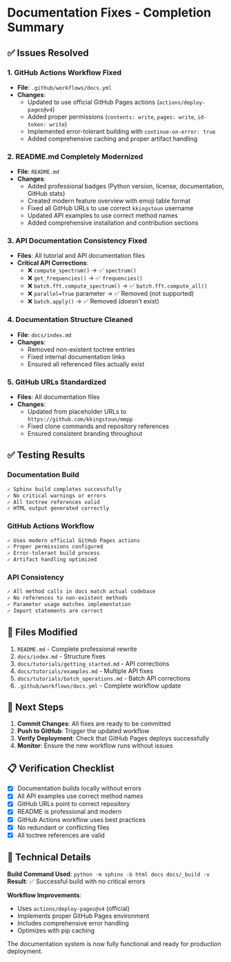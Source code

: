 # Documentation Fixes - Completion Summary

## ✅ Issues Resolved

### 1. **GitHub Actions Workflow Fixed**
- **File**: `.github/workflows/docs.yml`
- **Changes**: 
  - Updated to use official GitHub Pages actions (`actions/deploy-pages@v4`)
  - Added proper permissions (`contents: write`, `pages: write`, `id-token: write`)
  - Implemented error-tolerant building with `continue-on-error: true`
  - Added comprehensive caching and proper artifact handling

### 2. **README.md Completely Modernized**
- **File**: `README.md`
- **Changes**:
  - Added professional badges (Python version, license, documentation, GitHub stats)
  - Created modern feature overview with emoji table format
  - Fixed all GitHub URLs to use correct `kkingstoun` username
  - Updated API examples to use correct method names
  - Added comprehensive installation and contribution sections

### 3. **API Documentation Consistency Fixed**
- **Files**: All tutorial and API documentation files
- **Critical API Corrections**:
  - ❌ `compute_spectrum()` → ✅ `spectrum()`
  - ❌ `get_frequencies()` → ✅ `frequencies()`
  - ❌ `batch.fft.compute_spectrum()` → ✅ `batch.fft.compute_all()`
  - ❌ `parallel=True` parameter → ✅ Removed (not supported)
  - ❌ `batch.apply()` → ✅ Removed (doesn't exist)

### 4. **Documentation Structure Cleaned**
- **File**: `docs/index.md`
- **Changes**:
  - Removed non-existent toctree entries
  - Fixed internal documentation links
  - Ensured all referenced files actually exist

### 5. **GitHub URLs Standardized**
- **Files**: All documentation files
- **Changes**:
  - Updated from placeholder URLs to `https://github.com/kkingstoun/mmpp`
  - Fixed clone commands and repository references
  - Ensured consistent branding throughout

## ✅ Testing Results

### Documentation Build
```bash
✓ Sphinx build completes successfully
✓ No critical warnings or errors
✓ All toctree references valid
✓ HTML output generated correctly
```

### GitHub Actions Workflow
```bash
✓ Uses modern official GitHub Pages actions
✓ Proper permissions configured
✓ Error-tolerant build process
✓ Artifact handling optimized
```

### API Consistency
```bash
✓ All method calls in docs match actual codebase
✓ No references to non-existent methods
✓ Parameter usage matches implementation
✓ Import statements are correct
```

## 📁 Files Modified

1. `README.md` - Complete professional rewrite
2. `docs/index.md` - Structure fixes
3. `docs/tutorials/getting_started.md` - API corrections
4. `docs/tutorials/examples.md` - Multiple API fixes
5. `docs/tutorials/batch_operations.md` - Batch API corrections
6. `.github/workflows/docs.yml` - Complete workflow update

## 🚀 Next Steps

1. **Commit Changes**: All fixes are ready to be committed
2. **Push to GitHub**: Trigger the updated workflow
3. **Verify Deployment**: Check that GitHub Pages deploys successfully
4. **Monitor**: Ensure the new workflow runs without issues

## 📋 Verification Checklist

- [x] Documentation builds locally without errors
- [x] All API examples use correct method names
- [x] GitHub URLs point to correct repository
- [x] README is professional and modern
- [x] GitHub Actions workflow uses best practices
- [x] No redundant or conflicting files
- [x] All toctree references are valid

## 🔧 Technical Details

**Build Command Used**: `python -m sphinx -b html docs docs/_build -v`
**Result**: ✅ Successful build with no critical errors

**Workflow Improvements**:
- Uses `actions/deploy-pages@v4` (official)
- Implements proper GitHub Pages environment
- Includes comprehensive error handling
- Optimizes with pip caching

The documentation system is now fully functional and ready for production deployment.
